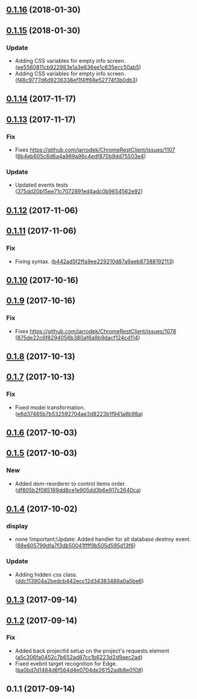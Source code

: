 <a name="0.1.16"></a>
## [0.1.16](https://github.com/advanced-rest-client/projects-menu/compare/0.1.15...0.1.16) (2018-01-30)




<a name="0.1.15"></a>
## [0.1.15](https://github.com/advanced-rest-client/projects-menu/compare/0.1.14...0.1.15) (2018-01-30)


### Update

* Adding CSS variables for empty info screen. ([ee5560811cb922983e1a3e636ee1c635ecc50ab5](https://github.com/advanced-rest-client/projects-menu/commit/ee5560811cb922983e1a3e636ee1c635ecc50ab5))
* Adding CSS variables for empty info screen. ([f48c9777d6d9236338ef1f4ff68e52774f3b0db3](https://github.com/advanced-rest-client/projects-menu/commit/f48c9777d6d9236338ef1f4ff68e52774f3b0db3))



<a name="0.1.14"></a>
## [0.1.14](https://github.com/advanced-rest-client/projects-menu/compare/0.1.13...0.1.14) (2017-11-17)




<a name="0.1.13"></a>
## [0.1.13](https://github.com/advanced-rest-client/projects-menu/compare/0.1.12...0.1.13) (2017-11-17)


### Fix

* Fixes https://github.com/jarrodek/ChromeRestClient/issues/1107 ([6b4eb605c6d6a4a969a96c4edf870b9dd75503e4](https://github.com/advanced-rest-client/projects-menu/commit/6b4eb605c6d6a4a969a96c4edf870b9dd75503e4))

### Update

* Updated events tests ([375dd20b15ee71c7072891ed4adc0b9654562e92](https://github.com/advanced-rest-client/projects-menu/commit/375dd20b15ee71c7072891ed4adc0b9654562e92))



<a name="0.1.12"></a>
## [0.1.12](https://github.com/advanced-rest-client/projects-menu/compare/0.1.11...0.1.12) (2017-11-06)




<a name="0.1.11"></a>
## [0.1.11](https://github.com/advanced-rest-client/projects-menu/compare/0.1.10...0.1.11) (2017-11-06)


### Fix

* Fixing syntax. ([b442ad5f2ffa9ee229210d87a9aeb87388192113](https://github.com/advanced-rest-client/projects-menu/commit/b442ad5f2ffa9ee229210d87a9aeb87388192113))



<a name="0.1.10"></a>
## [0.1.10](https://github.com/advanced-rest-client/projects-menu/compare/0.1.9...0.1.10) (2017-10-16)




<a name="0.1.9"></a>
## [0.1.9](https://github.com/advanced-rest-client/projects-menu/compare/0.1.8...0.1.9) (2017-10-16)


### Fix

* Fixes https://github.com/jarrodek/ChromeRestClient/issues/1078 ([875de22c6f8294056b380af6a9b9dacf124cd114](https://github.com/advanced-rest-client/projects-menu/commit/875de22c6f8294056b380af6a9b9dacf124cd114))



<a name="0.1.8"></a>
## [0.1.8](https://github.com/advanced-rest-client/projects-menu/compare/0.1.7...0.1.8) (2017-10-13)




<a name="0.1.7"></a>
## [0.1.7](https://github.com/advanced-rest-client/projects-menu/compare/0.1.6...0.1.7) (2017-10-13)


### Fix

* Fixed model transformation. ([e6d37485b7b532592704ae3d8223b1f941a8b98a](https://github.com/advanced-rest-client/projects-menu/commit/e6d37485b7b532592704ae3d8223b1f941a8b98a))



<a name="0.1.6"></a>
## [0.1.6](https://github.com/advanced-rest-client/projects-menu/compare/0.1.5...0.1.6) (2017-10-03)




<a name="0.1.5"></a>
## [0.1.5](https://github.com/advanced-rest-client/projects-menu/compare/0.1.4...0.1.5) (2017-10-03)


### New

* Added dom-reorderer to control items order. ([df805b2f085169dd8ce1e905dd3b6e917c2640ca](https://github.com/advanced-rest-client/projects-menu/commit/df805b2f085169dd8ce1e905dd3b6e917c2640ca))



<a name="0.1.4"></a>
## [0.1.4](https://github.com/advanced-rest-client/projects-menu/compare/0.1.2...0.1.4) (2017-10-02)


### display

* none !important;Update: Added handler for all database destroy event. ([88e605799dfa7f3db50041ffff9b505d595d13f6](https://github.com/advanced-rest-client/projects-menu/commit/88e605799dfa7f3db50041ffff9b505d595d13f6))

### Update

* Adding hidden css class. ([ddc113904a2bedcb442ecc12d34383486a0a5be6](https://github.com/advanced-rest-client/projects-menu/commit/ddc113904a2bedcb442ecc12d34383486a0a5be6))



<a name="0.1.3"></a>
## [0.1.3](https://github.com/advanced-rest-client/projects-menu/compare/0.1.2...0.1.3) (2017-09-14)




<a name="0.1.2"></a>
## [0.1.2](https://github.com/advanced-rest-client/projects-menu/compare/0.1.1...0.1.2) (2017-09-14)


### Fix

* Added back projectId setup on the project's requests element ([a5c306fa0452c7b652ad87cc1b6223d2d9aec2ad](https://github.com/advanced-rest-client/projects-menu/commit/a5c306fa0452c7b652ad87cc1b6223d2d9aec2ad))
* Fixed evebnt target recognition for Edge. ([ba0bd7d1484d6f564d4e0704de26152adb8e0108](https://github.com/advanced-rest-client/projects-menu/commit/ba0bd7d1484d6f564d4e0704de26152adb8e0108))



<a name="0.1.1"></a>
## 0.1.1 (2017-09-14)




